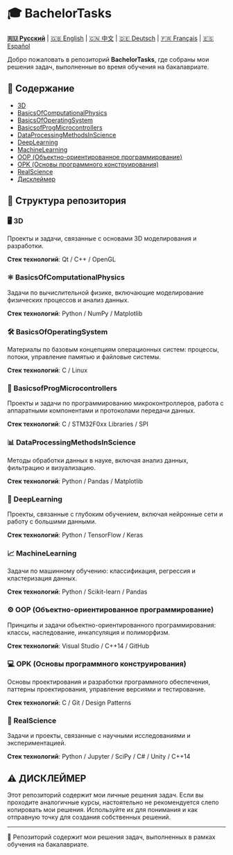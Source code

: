 # 🎓 BachelorTasks

**[🇷🇺 Русский](https://github.com/SkivHisink/BachelorTasks/)** | [🇬🇧 English](https://github.com/SkivHisink/BachelorTasks/blob/master/Readme/ReadmeEn.md) | [🇨🇳 中文](https://github.com/SkivHisink/BachelorTasks/blob/master/Readme/ReadmeCn.md) | [🇩🇪 Deutsch](https://github.com/SkivHisink/BachelorTasks/blob/master/Readme/ReadmeGr.md) | [🇫🇷 Français](https://github.com/SkivHisink/BachelorTasks/blob/master/Readme/ReadmeFr.md) | [🇪🇸 Español](https://github.com/SkivHisink/BachelorTasks/blob/master/Readme/ReadmeEs.md)

Добро пожаловать в репозиторий **BachelorTasks**, где собраны мои решения задач, выполненные во время обучения на бакалавриате.

## 📑 Содержание
- [3D](#3d)
- [BasicsOfComputationalPhysics](#basicsofcomputationalphysics)
- [BasicsOfOperatingSystem](#basicsofoperatingsystem)
- [BasicsofProgMicrocontrollers](#basicsofprogmicrocontrollers)
- [DataProcessingMethodsInScience](#dataprocessingmethodsinscience)
- [DeepLearning](#deeplearning)
- [MachineLearning](#machinelearning)
- [OOP (Объектно-ориентированное программирование)](#oop-объектно-ориентированное-программирование)
- [OPK (Основы программного конструирования)](#opk-основы-программного-конструирования)
- [RealScience](#realscience)
- [Дисклеймер](#дисклеймер)

## 📂 Структура репозитория

### 🖥️ 3D
Проекты и задачи, связанные с основами 3D моделирования и разработки.

**Стек технологий**: Qt / C++ / OpenGL

### ⚛️ BasicsOfComputationalPhysics
Задачи по вычислительной физике, включающие моделирование физических процессов и анализ данных.

**Стек технологий**: Python / NumPy / Matplotlib

### 🛠️ BasicsOfOperatingSystem
Материалы по базовым концепциям операционных систем: процессы, потоки, управление памятью и файловые системы.

**Стек технологий**: C / Linux

### 🔌 BasicsofProgMicrocontrollers
Проекты и задачи по программированию микроконтроллеров, работа с аппаратными компонентами и протоколами передачи данных.

**Стек технологий**: C / STM32F0xx Libraries / SPI

### 📊 DataProcessingMethodsInScience
Методы обработки данных в науке, включая анализ данных, фильтрацию и визуализацию.

**Стек технологий**: Python / Pandas / Matplotlib

### 🤖 DeepLearning
Проекты, связанные с глубоким обучением, включая нейронные сети и работу с большими данными.

**Стек технологий**: Python / TensorFlow / Keras

### 📈 MachineLearning
Задачи по машинному обучению: классификация, регрессия и кластеризация данных.

**Стек технологий**: Python / Scikit-learn / Pandas

### ⚙️ OOP (Объектно-ориентированное программирование)
Принципы и задачи объектно-ориентированного программирования: классы, наследование, инкапсуляция и полиморфизм.

**Стек технологий**: Visual Studio / C++14 / GitHub

### 💻 OPK (Основы программного конструирования)
Основы проектирования и разработки программного обеспечения, паттерны проектирования, управление версиями и тестирование.

**Стек технологий**: C / Git / Design Patterns

### 🔬 RealScience
Задачи и проекты, связанные с научными исследованиями и экспериментацией.

**Стек технологий**: Python / Jupyter / SciPy / C# / Unity / C++14

## ⚠️ ДИСКЛЕЙМЕР
Этот репозиторий содержит мои личные решения задач. Если вы проходите аналогичные курсы, настоятельно не рекомендуется слепо копировать мои решения. Используйте их для понимания и как отправную точку для создания собственных решений.

---

📄 Репозиторий содержит мои решения задач, выполненных в рамках обучения на бакалавриате.
